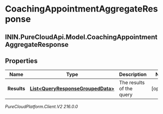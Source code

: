 # CoachingAppointmentAggregateResponse

## ININ.PureCloudApi.Model.CoachingAppointmentAggregateResponse

## Properties

|Name | Type | Description | Notes|
|------------ | ------------- | ------------- | -------------|
| **Results** | [**List&lt;QueryResponseGroupedData&gt;**](QueryResponseGroupedData) | The results of the query | [optional] |



_PureCloudPlatform.Client.V2 216.0.0_
